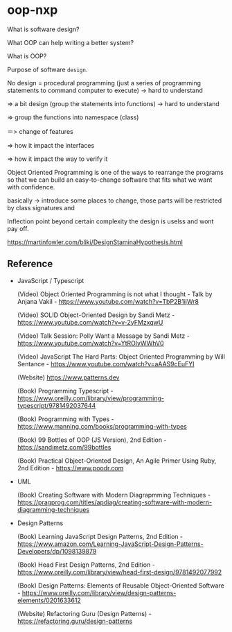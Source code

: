 # oop-nxp

What is software design?

What OOP can help writing a better system?

What is OOP?

Purpose of software `design`.

No design = procedural programming (just a series of programming statements to command computer to execute) -> hard to understand


=> a bit design (group the statements into functions) -> hard to understand

=> group the functions into namespace (class)

＝> change of features

=> how it impact the interfaces

=> how it impact the way to verify it

Object Oriented Programming is one of the ways to rearrange the programs so that we can build an easy-to-change software that fits what we want with confidence.

basically -> introduce some places to change, those parts will be restricted by class signatures and 

Inflection point
beyond certain complexity the design is uselss and wont pay off.

https://martinfowler.com/bliki/DesignStaminaHypothesis.html





## Reference

- JavaScript / Typescript

    (Video) Object Oriented Programming is not what I thought - Talk by Anjana Vakil - https://www.youtube.com/watch?v=TbP2B1ijWr8
    
    (Video) SOLID Object-Oriented Design by Sandi Metz - https://www.youtube.com/watch?v=v-2yFMzxqwU
    
    (Video) Talk Session: Polly Want a Message by Sandi Metz - https://www.youtube.com/watch?v=YtROlyWWhV0
    
    (Video) JavaScript The Hard Parts: Object Oriented Programming by Will Sentance - https://www.youtube.com/watch?v=aAAS9cEuFYI

    (Website) https://www.patterns.dev 

    (Book) Programming Typescript - https://www.oreilly.com/library/view/programming-typescript/9781492037644

    (Book) Programming with Types - https://www.manning.com/books/programming-with-types

    (Book) 99 Bottles of OOP (JS Version), 2nd Edition  - https://sandimetz.com/99bottles

    (Book) Practical Object-Oriented Design, An Agile Primer Using Ruby, 2nd Edition - https://www.poodr.com

- UML

    (Book) Creating Software with Modern Diagrapmming Techniques - https://pragprog.com/titles/apdiag/creating-software-with-modern-diagramming-techniques

- Design Patterns

    (Book) Learning JavaScript Design Patterns, 2nd Edition - https://www.amazon.com/Learning-JavaScript-Design-Patterns-Developers/dp/1098139879

    (Book) Head First Design Patterns, 2nd Edition - https://www.oreilly.com/library/view/head-first-design/9781492077992

    (Book) Design Patterns: Elements of Reusable Object-Oriented Software - https://www.oreilly.com/library/view/design-patterns-elements/0201633612

    (Website) Refactoring Guru (Design Patterns) - https://refactoring.guru/design-patterns

